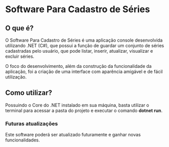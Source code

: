 # Software Para Cadastro de Séries

## O que é?
O Software Para Cadastro de Séries é uma aplicação console desenvolvida utilizando .NET (C#), que possui a função de guardar um conjunto de séries cadastradas pelo usuário, que pode listar, inserir, atualizar, visualizar e excluir séries.

O foco do desenvolvimento, além da construção da funcionalidade da aplicação, foi a criação de uma interface com aparência amigável e de fácil utilização.

## Como utilizar?
Possuindo o Core do .NET instalado em sua máquina, basta utilizar o terminal para acessar a pasta do projeto e executar o comando **dotnet run**. 

### Futuras atualizações
Este software poderá ser atualizado futuramente e ganhar novas funcionalidades.
